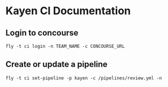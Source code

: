 # Kayen CI Documentation

## Login to concourse
```
fly -t ci login -n TEAM_NAME -c CONCOURSE_URL
```


## Create or update a pipeline
```
fly -t ci set-pipeline -p kayen -c /pipelines/review.yml -n
```
